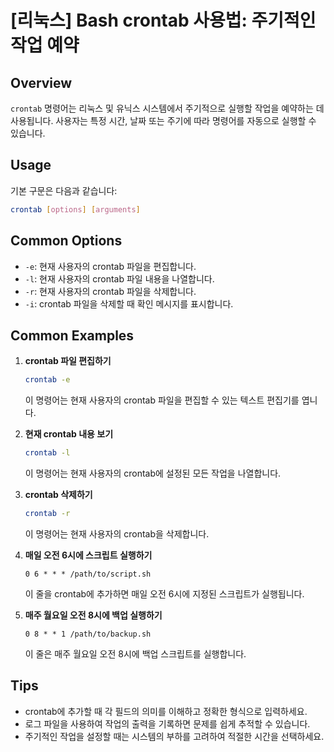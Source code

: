 # [리눅스] Bash crontab 사용법: 주기적인 작업 예약

## Overview
`crontab` 명령어는 리눅스 및 유닉스 시스템에서 주기적으로 실행할 작업을 예약하는 데 사용됩니다. 사용자는 특정 시간, 날짜 또는 주기에 따라 명령어를 자동으로 실행할 수 있습니다.

## Usage
기본 구문은 다음과 같습니다:

```bash
crontab [options] [arguments]
```

## Common Options
- `-e`: 현재 사용자의 crontab 파일을 편집합니다.
- `-l`: 현재 사용자의 crontab 파일 내용을 나열합니다.
- `-r`: 현재 사용자의 crontab 파일을 삭제합니다.
- `-i`: crontab 파일을 삭제할 때 확인 메시지를 표시합니다.

## Common Examples
1. **crontab 파일 편집하기**
   ```bash
   crontab -e
   ```
   이 명령어는 현재 사용자의 crontab 파일을 편집할 수 있는 텍스트 편집기를 엽니다.

2. **현재 crontab 내용 보기**
   ```bash
   crontab -l
   ```
   이 명령어는 현재 사용자의 crontab에 설정된 모든 작업을 나열합니다.

3. **crontab 삭제하기**
   ```bash
   crontab -r
   ```
   이 명령어는 현재 사용자의 crontab을 삭제합니다.

4. **매일 오전 6시에 스크립트 실행하기**
   ```
   0 6 * * * /path/to/script.sh
   ```
   이 줄을 crontab에 추가하면 매일 오전 6시에 지정된 스크립트가 실행됩니다.

5. **매주 월요일 오전 8시에 백업 실행하기**
   ```
   0 8 * * 1 /path/to/backup.sh
   ```
   이 줄은 매주 월요일 오전 8시에 백업 스크립트를 실행합니다.

## Tips
- crontab에 추가할 때 각 필드의 의미를 이해하고 정확한 형식으로 입력하세요.
- 로그 파일을 사용하여 작업의 출력을 기록하면 문제를 쉽게 추적할 수 있습니다.
- 주기적인 작업을 설정할 때는 시스템의 부하를 고려하여 적절한 시간을 선택하세요.